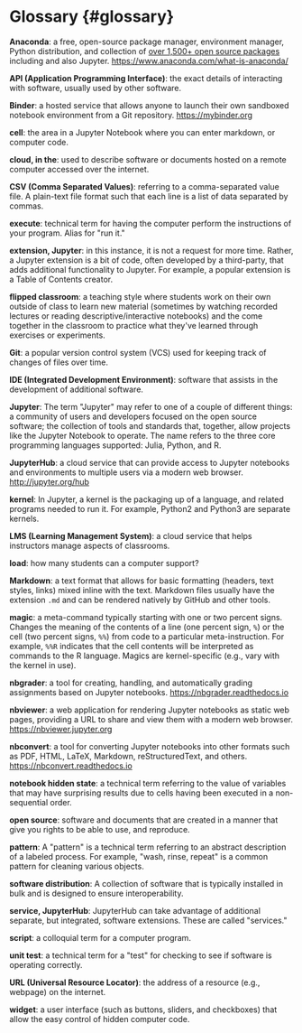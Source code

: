 # Glossary {#glossary}

**Anaconda**: a free, open-source package manager, environment manager, Python distribution,
and collection of
[over 1,500+ open source packages](https://docs.anaconda.com/anaconda/packages/pkg-docs/)
including and also Jupyter.
<https://www.anaconda.com/what-is-anaconda/>

**API (Application Programming Interface)**: the exact details of interacting with software,
usually used by other software.

**Binder**: a hosted service that allows anyone to launch their own sandboxed notebook environment from
a Git repository. <https://mybinder.org>

**cell**: the area in a Jupyter Notebook where you can enter markdown, or computer code.

**cloud, in the**: used to describe software or documents hosted on a remote computer
accessed over the internet.

**CSV (Comma Separated Values)**: referring to a comma-separated value file.
A plain-text file format such that each line is a list of data separated by commas.

**execute**: technical term for having the computer perform the instructions of your program.
Alias for "run it."

**extension, Jupyter**: in this instance, it is not a request for more time.
Rather, a Jupyter extension is a bit of code, often developed by a third-party,
that adds additional functionality to Jupyter. For example, a popular extension is a
Table of Contents creator.

**flipped classroom**: a teaching style where students work on their own outside of class
to learn new material (sometimes by watching recorded lectures or reading descriptive/interactive
notebooks) and the come together in the classroom to practice what they've learned through
exercises or experiments.

**Git**: a popular version control system (VCS) used for keeping track of changes of files over time.

**IDE (Integrated Development Environment)**: software that assists in the development
of additional software.

**Jupyter**: The term "Jupyter" may refer to one of a couple of different things:
a community of users and developers focused on the open source software; the collection
of tools and standards that, together, allow projects like the Jupyter Notebook to operate.
The name refers to the three core programming languages supported:
Julia, Python, and R.

**JupyterHub**: a cloud service that can provide access to Jupyter notebooks and
environments to multiple users via a modern web browser. <http://jupyter.org/hub>

**kernel**: In Jupyter, a kernel is the packaging up of a language, and related programs
needed to run it. For example, Python2 and Python3 are separate kernels.

**LMS (Learning Management System)**: a cloud service that helps instructors manage
aspects of classrooms.

**load**: how many students can a computer support?

**Markdown**: a text format that allows for basic formatting (headers, text styles, links)
mixed inline with the text.  Markdown files usually have the extension `.md` and
can be rendered natively by GitHub and other tools.

**magic**: a meta-command typically starting with one or two percent signs.
Changes the meaning of the contents of a line (one percent sign, `%`) or the cell
(two percent signs, `%%`) from code to a particular meta-instruction.
For example, `%%R` indicates that the cell contents will be interpreted as commands
to the R language. Magics are kernel-specific (e.g., vary with the kernel in use).

**nbgrader**: a tool for creating, handling, and automatically grading assignments
based on Jupyter notebooks. <https://nbgrader.readthedocs.io>

**nbviewer**: a web application for rendering Jupyter notebooks as static web pages,
providing a URL to share and view them with a modern web browser. <https://nbviewer.jupyter.org>

**nbconvert**: a tool for converting Jupyter notebooks into other formats such as
PDF, HTML, LaTeX, Markdown, reStructuredText, and others. <https://nbconvert.readthedocs.io>

**notebook hidden state**: a technical term referring to the value of variables
that may have surprising results due to cells having been executed in a non-sequential order.

**open source**: software and documents that are created in a manner that give you
rights to be able to use, and reproduce.

**pattern**: A "pattern" is a technical term referring to an abstract description
of a labeled process. For example, "wash, rinse, repeat" is a common pattern for
cleaning various objects.

**software distribution**: A collection of software that is typically installed
in bulk and is designed to ensure interoperability.

**service, JupyterHub**: JupyterHub can take advantage of additional separate,
but integrated, software extensions. These are called "services."

**script**: a colloquial term for a computer program.

**unit test**: a technical term for a "test" for checking to see if software is operating correctly.

**URL (Universal Resource Locator)**: the address of a resource (e.g., webpage) on the internet.

**widget**: a user interface (such as buttons, sliders, and checkboxes) that allow
the easy control of hidden computer code.
